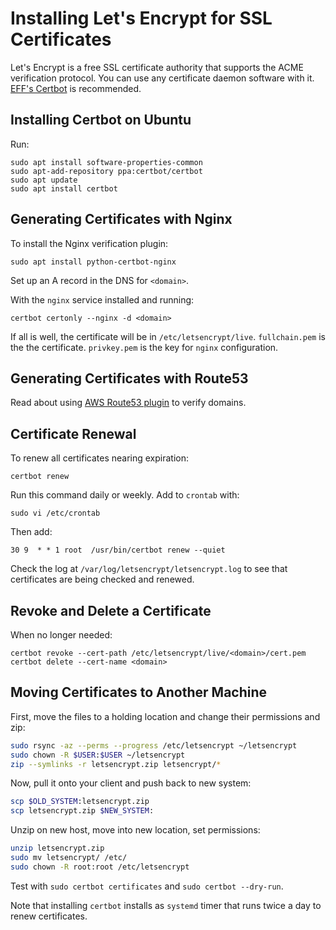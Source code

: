 # Installing Let's Encrypt for SSL Certificates

Let's Encrypt is a free SSL certificate authority that supports the ACME verification protocol. You can use any certificate daemon software with it. [EFF's Certbot](https://certbot.eff.org) is recommended.

## Installing Certbot on Ubuntu

Run:

```
sudo apt install software-properties-common
sudo apt-add-repository ppa:certbot/certbot
sudo apt update
sudo apt install certbot
```

## Generating Certificates with Nginx

To install the Nginx verification plugin:

```
sudo apt install python-certbot-nginx
```

Set up an A record in the DNS for `<domain>`.

With the `nginx` service installed and running:

```
certbot certonly --nginx -d <domain>
```

If all is well, the certificate will be in `/etc/letsencrypt/live`. `fullchain.pem` is the the certificate. `privkey.pem` is the key for `nginx` configuration.

## Generating Certificates with Route53

Read about using [AWS Route53 plugin](https://certbot-dns-route53.readthedocs.io/en/stable/) to verify domains.

## Certificate Renewal

To renew all certificates nearing expiration:

```
certbot renew
```

Run this command daily or weekly. Add to `crontab` with:

```
sudo vi /etc/crontab
```

Then add:

```
30 9  * * 1 root  /usr/bin/certbot renew --quiet
```

Check the log at `/var/log/letsencrypt/letsencrypt.log` to see that certificates are being checked and renewed.

## Revoke and Delete a Certificate

When no longer needed:

```
certbot revoke --cert-path /etc/letsencrypt/live/<domain>/cert.pem
certbot delete --cert-name <domain>
```

## Moving Certificates to Another Machine

First, move the files to a holding location and change their permissions and zip:

```bash
sudo rsync -az --perms --progress /etc/letsencrypt ~/letsencrypt
sudo chown -R $USER:$USER ~/letsencrypt
zip --symlinks -r letsencrypt.zip letsencrypt/*
```

Now, pull it onto your client and push back to new system:

```bash
scp $OLD_SYSTEM:letsencrypt.zip
scp letsencrypt.zip $NEW_SYSTEM:
```

Unzip on new host, move into new location, set permissions:

```bash
unzip letsencrypt.zip
sudo mv letsencrypt/ /etc/
sudo chown -R root:root /etc/letsencrypt
```

Test with `sudo certbot certificates` and `sudo certbot --dry-run`.

Note that installing `certbot` installs as `systemd` timer that runs twice a day to renew certificates.
